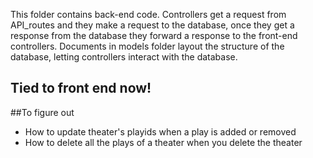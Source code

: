 This folder contains back-end code. Controllers get a request from API_routes and they make a request to the database, once they get a response from the database they forward a response to the front-end controllers. Documents in models folder layout the structure of the database, letting controllers interact with the database.

## Tied to front end now!

##To figure out
- How to update theater's playids when a play is added or removed
- How to delete all the plays of a theater when you delete the theater
